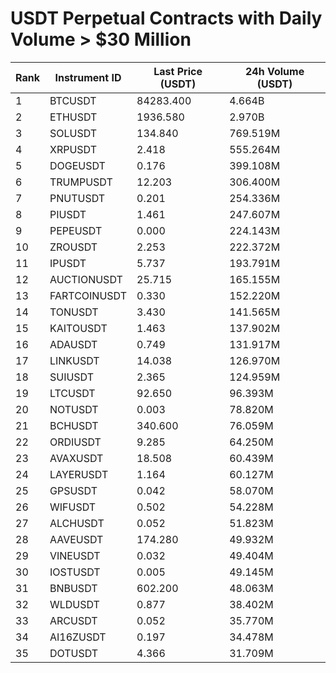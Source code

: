 # USDT Perpetual Contracts with Daily Volume > $30 Million

| Rank | Instrument ID | Last Price (USDT) | 24h Volume (USDT) |
|------|---------------|-------------------|-------------------|
| 1 | BTCUSDT | 84283.400 | 4.664B |
| 2 | ETHUSDT | 1936.580 | 2.970B |
| 3 | SOLUSDT | 134.840 | 769.519M |
| 4 | XRPUSDT | 2.418 | 555.264M |
| 5 | DOGEUSDT | 0.176 | 399.108M |
| 6 | TRUMPUSDT | 12.203 | 306.400M |
| 7 | PNUTUSDT | 0.201 | 254.336M |
| 8 | PIUSDT | 1.461 | 247.607M |
| 9 | PEPEUSDT | 0.000 | 224.143M |
| 10 | ZROUSDT | 2.253 | 222.372M |
| 11 | IPUSDT | 5.737 | 193.791M |
| 12 | AUCTIONUSDT | 25.715 | 165.155M |
| 13 | FARTCOINUSDT | 0.330 | 152.220M |
| 14 | TONUSDT | 3.430 | 141.565M |
| 15 | KAITOUSDT | 1.463 | 137.902M |
| 16 | ADAUSDT | 0.749 | 131.917M |
| 17 | LINKUSDT | 14.038 | 126.970M |
| 18 | SUIUSDT | 2.365 | 124.959M |
| 19 | LTCUSDT | 92.650 | 96.393M |
| 20 | NOTUSDT | 0.003 | 78.820M |
| 21 | BCHUSDT | 340.600 | 76.059M |
| 22 | ORDIUSDT | 9.285 | 64.250M |
| 23 | AVAXUSDT | 18.508 | 60.439M |
| 24 | LAYERUSDT | 1.164 | 60.127M |
| 25 | GPSUSDT | 0.042 | 58.070M |
| 26 | WIFUSDT | 0.502 | 54.228M |
| 27 | ALCHUSDT | 0.052 | 51.823M |
| 28 | AAVEUSDT | 174.280 | 49.932M |
| 29 | VINEUSDT | 0.032 | 49.404M |
| 30 | IOSTUSDT | 0.005 | 49.145M |
| 31 | BNBUSDT | 602.200 | 48.063M |
| 32 | WLDUSDT | 0.877 | 38.402M |
| 33 | ARCUSDT | 0.052 | 35.770M |
| 34 | AI16ZUSDT | 0.197 | 34.478M |
| 35 | DOTUSDT | 4.366 | 31.709M |
